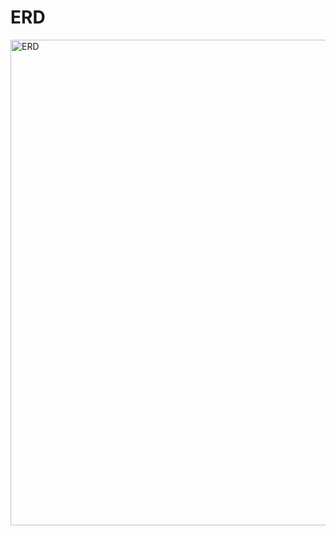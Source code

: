 # ERD
<img width="785" height="777" alt="ERD" src="https://github.com/user-attachments/assets/a948efd5-1f72-48f9-8ce3-9727b36d1196" />
